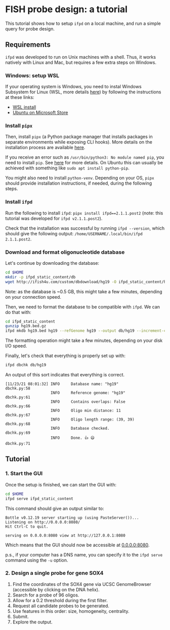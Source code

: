 # FISH probe design: a tutorial

This tutorial shows how to setup `ifpd` on a local machine, and run a simple query for
probe design.

## Requirements

`ifpd` was developed to run on Unix machines with a shell. Thus, it works natively with
Linux and Mac, but requires a few extra steps on Windows.

### Windows: setup WSL

If your operating system is Windows, you need to instal Windows Subsystem for Linux (WSL,
more details [here](https://docs.microsoft.com/en-us/windows/wsl/about)) by following the
instructions at these links:

* [WSL install](https://docs.microsoft.com/en-us/windows/wsl/install)
* [Ubuntu on Microsoft Store](https://www.microsoft.com/en-us/p/ubuntu/9nblggh4msv6#)

### Install `pipx`

Then, install `pipx` (a Python package manager that installs packages in separate
environments while exposing CLI hooks). More details on the installation process are
available [here](https://github.com/pypa/pipx#install-pipx).

If you receive an error such as `/usr/bin/python3: No module named pip`, you need to
install `pip`. See [here](https://pip.pypa.io/en/stable/installation/) for more details.
On Ubuntu this can usually be achieved with something like `sudo apt install python-pip`.

You might also need to install `python-venv`. Depending on your OS, `pipx` should provide
installation instructions, if needed, during the following steps.

### Install `ifpd`

Run the following to install `ifpd`: `pipx install ifpd==2.1.1.post2` (note: this
tutorial was developed for `ifpd v2.1.1.post2`).

Check that the installation was successful by running `ifpd --version`, which should give
the following output: `/home/USERNAME/.local/bin/ifpd 2.1.1.post2`.

### Download and format oligonucleotide database

Let's continue by downloading the database:

```bash
cd $HOME
mkdir -p ifpd_static_content/db
wget http://ifish4u.com/custom/dbdownload/hg19 -O ifpd_static_content/hg19.bed.gz
```

Note: as the database is ~0.5 GB, this might take a few minutes, depending on your
connection speed.

Then, we need to format the database to be compatible with `ifpd`. We can do that with:

```bash
cd ifpd_static_content
gunzip hg19.bed.gz
ifpd mkdb hg19.bed hg19 --refGenome hg19 --output db/hg19 --increment-chrom-end
```

The formatting operation might take a few minutes, depending on your disk I/O speed.

Finally, let's check that everything is properly set up with:

```bash
ifpd dbchk db/hg19
```

An output of this sort indicates that everything is correct.

```
[11/23/21 08:01:32] INFO     Database name: "hg19"                                                                               dbchk.py:58
                    INFO     Reference genome: "hg19"                                                                            dbchk.py:61
                    INFO     Contains overlaps: False                                                                            dbchk.py:66
                    INFO     Oligo min distance: 11                                                                              dbchk.py:67
                    INFO     Oligo length range: (39, 39)                                                                        dbchk.py:68
                    INFO     Database checked.                                                                                   dbchk.py:69
                    INFO     Done. 👍 😃                                                                                         dbchk.py:71
```

## Tutorial

### 1. Start the GUI

Once the setup is finished, we can start the GUI with:

```bash
cd $HOME
ifpd serve ifpd_static_content
```

This command should give an output similar to:

```
Bottle v0.12.19 server starting up (using PasteServer())...
Listening on http://0.0.0.0:8080/
Hit Ctrl-C to quit.

serving on 0.0.0.0:8080 view at http://127.0.0.1:8080
```

Which means that the GUI should now be accessible at [0.0.0.0:8080](http://0.0.0.0:8080).

p.s., if your computer has a DNS name, you can specify it to the `ifpd serve` command
using the `-u` option.

### 2. Design a single probe for gene SOX4

1. Find the coordinates of the SOX4 gene via UCSC GenomeBrowser (accessible by clicking
    on the DNA helix).
2. Search for a probe of 96 oligos.
3. Allow for a 0.2 threshold during the first filter.
4. Request all candidate probes to be generated.
5. Use features in this order: size, homogeneity, centrality.
6. Submit.
7. Explore the output.
